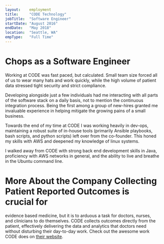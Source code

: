 ```yaml
---
layout:    employment
title:     "CODE Technology"
jobTitle:  "Software Engineer"
startDate: "August 2016"
endDate:   "May 2018"
location:  "Seattle, WA"
empType:   "Full Time"
---
```

# Chops as a Software Engineer
Working at CODE was fast paced, but calculated. Small team size forced all of
us to wear many hats and work quickly, while the high volume of patient data
stressed tight security and strict compliance.

Developing alongside just a few individuals had me interacting with all parts
of the software stack on a daily basis, not to mention the continuous
integration process. Being the first among a group of new-hires granted me
invaluable experience in helping mitigate the growing pains of a small business.

Towards the end of my time at CODE I was working heavily in dev-ops, maintaining
a robust suite of in-house tools (primarily Ansible playbooks, bash scripts, and
python scripts) left over from the co-founder. This honed my skills with AWS and
deepened my knowledge of linux systems.

I walked away from CODE with strong back end development skills in Java,
proficiency with AWS networks in general, and the ability to live and breathe in
the Ubuntu command line.

# More About the Company Collecting Patient Reported Outcomes is crucial for
evidence based medicine, but it is to arduous a task for doctors, nurses, and
clinicians to do themselves.  CODE collects outcomes directly from the patient,
effectively delivering the data and analytics that doctors need without
disturbing their day-to-day work.  Check out the awesome work CODE does on
[their website](https://www.codetechnology.com/).
